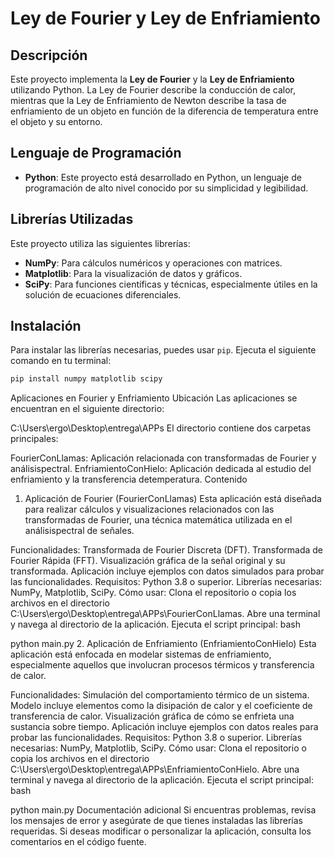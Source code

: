 # Ley de Fourier y Ley de Enfriamiento

## Descripción

Este proyecto implementa la **Ley de Fourier** y la **Ley de Enfriamiento** utilizando Python. La Ley de Fourier describe la conducción de calor, mientras que la Ley de Enfriamiento de Newton describe la tasa de enfriamiento de un objeto en función de la diferencia de temperatura entre el objeto y su entorno.

## Lenguaje de Programación

- **Python**: Este proyecto está desarrollado en Python, un lenguaje de programación de alto nivel conocido por su simplicidad y legibilidad.

## Librerías Utilizadas

Este proyecto utiliza las siguientes librerías:

- **NumPy**: Para cálculos numéricos y operaciones con matrices.
- **Matplotlib**: Para la visualización de datos y gráficos.
- **SciPy**: Para funciones científicas y técnicas, especialmente útiles en la solución de ecuaciones diferenciales.

## Instalación

Para instalar las librerías necesarias, puedes usar `pip`. Ejecuta el siguiente comando en tu terminal:

```bash
pip install numpy matplotlib scipy
```
Aplicaciones en Fourier y Enfriamiento
Ubicación
Las aplicaciones se encuentran en el siguiente directorio:



C:\Users\ergo\Desktop\entrega\APPs
El directorio contiene dos carpetas principales:

FourierConLlamas: Aplicación relacionada con transformadas de Fourier y análisispectral.
EnfriamientoConHielo: Aplicación dedicada al estudio del enfriamiento y la transferencia detemperatura.
Contenido
1. Aplicación de Fourier (FourierConLlamas)
Esta aplicación está diseñada para realizar cálculos y visualizaciones relacionados con las transformadas de Fourier, una técnica matemática utilizada en el análisispectral de señales.

Funcionalidades:
Transformada de Fourier Discreta (DFT).
Transformada de Fourier Rápida (FFT).
Visualización gráfica de la señal original y su transformada.
Aplicación incluye ejemplos con datos simulados para probar las funcionalidades.
Requisitos:
Python 3.8 o superior.
Librerías necesarias: NumPy, Matplotlib, SciPy.
Cómo usar:
Clona el repositorio o copia los archivos en el directorio C:\Users\ergo\Desktop\entrega\APPs\FourierConLlamas.
Abre una terminal y navega al directorio de la aplicación.
Ejecuta el script principal:
bash


python main.py
2. Aplicación de Enfriamiento (EnfriamientoConHielo)
Esta aplicación está enfocada en modelar sistemas de enfriamiento, especialmente aquellos que involucran procesos térmicos y transferencia de calor.

Funcionalidades:
Simulación del comportamiento térmico de un sistema.
Modelo incluye elementos como la disipación de calor y el coeficiente de transferencia de calor.
Visualización gráfica de cómo se enfrieta una sustancia sobre tiempo.
Aplicación incluye ejemplos con datos reales para probar las funcionalidades.
Requisitos:
Python 3.8 o superior.
Librerías necesarias: NumPy, Matplotlib, SciPy.
Cómo usar:
Clona el repositorio o copia los archivos en el directorio C:\Users\ergo\Desktop\entrega\APPs\EnfriamientoConHielo.
Abre una terminal y navega al directorio de la aplicación.
Ejecuta el script principal:
bash


python main.py
Documentación adicional
Si encuentras problemas, revisa los mensajes de error y asegúrate de que tienes instaladas las librerías requeridas.
Si deseas modificar o personalizar la aplicación, consulta los comentarios en el código fuente.
